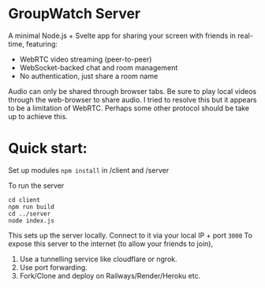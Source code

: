 # GroupWatch Server
A minimal Node.js + Svelte app for sharing your screen with friends in real-time, featuring:
- WebRTC video streaming (peer-to-peer)
- WebSocket-backed chat and room management
- No authentication, just share a room name

Audio can only be shared through browser tabs. Be sure to play local videos through the web-browser to share audio.
I tried to resolve this but it appears to be a limitation of WebRTC. Perhaps some other protocol should be take up to achieve this.

# Quick start:

Set up modules
`npm install` in /client and /server

To run the server
```
cd client
npm run build
cd ../server
node index.js
```

This sets up the server locally. Connect to it via your local IP + port `3000`
To expose this server to the internet (to allow your friends to join), 
1. Use a tunnelling service like cloudflare or ngrok.
2. Use port forwarding.
3. Fork/Clone and deploy on Railways/Render/Heroku etc.
